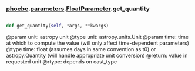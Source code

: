 ### [phoebe](phoebe.md).[parameters](phoebe.parameters.md).[FloatParameter](phoebe.parameters.FloatParameter.md).get_quantity

```py

def get_quantity(self, *args, **kwargs)

```



@param unit: astropy unit
@type unit: astropy.units.Unit
@param time: time at which to compute the value (will only affect
    time-dependent parameters)
@type time: float (assumes days in same convention as t0) or astropy.Quantity
    (will handle appropriate unit conversion)
@return: value in requested unit
@rtype: depends on cast_type

